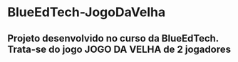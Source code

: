 # BlueEdTech-JogoDaVelha
## Projeto desenvolvido no curso da BlueEdTech. Trata-se do jogo JOGO DA VELHA de 2 jogadores
